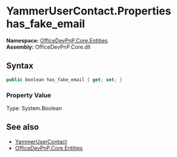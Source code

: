 # YammerUserContact.Properties has_fake_email
**Namespace:** [OfficeDevPnP.Core.Entities](OfficeDevPnP.Core.Entities.md)  
**Assembly:** OfficeDevPnP.Core.dll  
## Syntax
```C#
public boolean has_fake_email { get; set; }
```

### Property Value
Type: System.Boolean  

## See also
- [YammerUserContact](OfficeDevPnP.Core.Entities.YammerUserContact.md) 
- [OfficeDevPnP.Core.Entities](OfficeDevPnP.Core.Entities.md)

